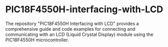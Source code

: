# PIC18F4550H-interfacing-with-LCD
The repository "PIC18F4550H Interfacing with LCD" provides a comprehensive guide and code examples for connecting and communicating with an LCD (Liquid Crystal Display) module using the PIC18F4550H microcontroller. 
